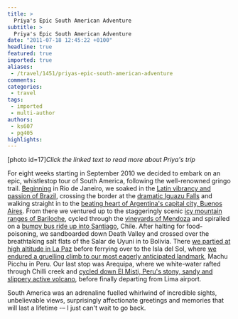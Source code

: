 ```yaml
---
title: >
  Priya's Epic South American Adventure
subtitle: >
  Priya's Epic South American Adventure
date: "2011-07-18 12:45:22 +0100"
headline: true
featured: true
imported: true
aliases:
 - /travel/1451/priyas-epic-south-american-adventure
comments:
categories:
 - travel
tags:
 - imported
 - multi-author
authors:
 - ks607
 - pg405
highlights:
---
```


[photo id=17]_Click the linked text to read more about Priya's trip_

For eight weeks starting in September 2010 we decided to embark on an epic, whistlestop tour of South America, following the well-renowned gringo trail. [Beginning](http://felixonline.co.uk/travel/689/my-south-american-debut-/) in Rio de Janeiro, we soaked in the [Latin vibrancy and passion of Brazil](http://felixonline.co.uk/travel/704/finding-tranquility-in-chaos/), crossing the border at the [dramatic Iguazu Falls](http://felixonline.co.uk/travel/842/tragic-tourism-perils/) and walking straight in to the [beating heart of Argentina's capital city, Buenos Aires](http://felixonline.co.uk/travel/762/ambling-argentinean-escapades-/). From there we ventured up to the staggeringly scenic [icy mountain ranges of Bariloche](http://felixonline.co.uk/travel/860/the-underrated-sound-of-silence-/), cycled through the [vineyards of Mendoza](http://felixonline.co.uk/travel/1123/tall-tales-and-the-runs/) and spiralled on a [bumpy bus ride up into Santiago](http://felixonline.co.uk/travel/1195/some-santiagan-satisfaction/), Chile. After halting for food-poisoning, we sandboarded down Death Valley and crossed over the breathtaking salt flats of the Salar de Uyuni in to Bolivia. There [we partied at high altitude in La Paz](http://felixonline.co.uk/travel/1279/bolivia-calamity-and-comfort/) before ferrying over to the Isla del Sol, where [we endured a gruelling climb to our most eagerly anticipated landmark](http://felixonline.co.uk/travel/1369/trekking-to-machu-picchu/), Machu Picchu in Peru. Our last stop was Arequipa, where we white-water rafted through Chilli creek and [cycled down El Misti, Peru's stony, sandy and slippery active volcano](http://felixonline.co.uk/travel/1401/return-of-the-mummy/), before finally departing from Lima airport.

South America was an adrenaline fuelled whirlwind of incredible sights, unbelievable views, surprisingly affectionate greetings and memories that will last a lifetime -– I just can't wait to go back.

